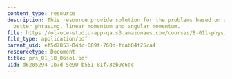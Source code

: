```yaml
---
content_type: resource
description: This resource provide solution for the problems based on ambiguous phrasing,
  better phrasing, linear momentum and angular momentum.
file: https://ol-ocw-studio-app-qa.s3.amazonaws.com/courses/8-01l-physics-i-classical-mechanics-fall-2005/d62052941b7d5e90b55181f73eb9c6dc_prs_01_18_06sol.pdf
file_type: application/pdf
parent_uid: ef5d7853-04dc-089f-760d-fcab84f25ca4
resourcetype: Document
title: prs_01_18_06sol.pdf
uid: d6205294-1b7d-5e90-b551-81f73eb9c6dc
---
```

